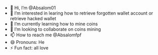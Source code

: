 - 👋 Hi, I’m @Absalom01
- 👀 I’m interested in learing how to retrieve forgotten wallet account or retrieve hacked wallet 
- 🌱 I’m currently learning how to mine coins 
- 💞️ I’m looking to collaborate on coins mining
- 📫 How to reach me @Absalomfpf 
- 😄 Pronouns: He
- ⚡ Fun fact: all love 

<!---
Absalom01/Absalom01 is a ✨ special ✨ repository because its `README.md` (this file) appears on your GitHub profile.
You can click the Preview link to take a look at your changes.
--->
